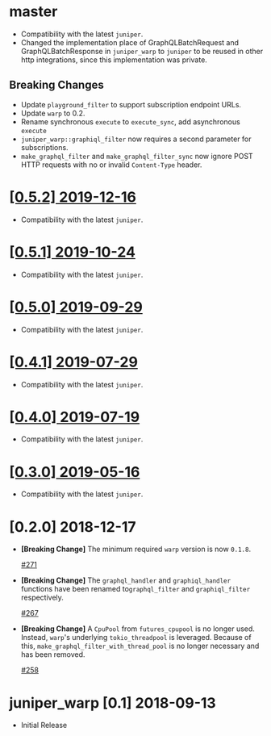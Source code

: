 # master

- Compatibility with the latest `juniper`.
- Changed the implementation place of GraphQLBatchRequest and GraphQLBatchResponse in `juniper_warp`
to `juniper` to be reused in other http integrations, since this implementation was private.

## Breaking Changes

- Update `playground_filter` to support subscription endpoint URLs.
- Update `warp` to 0.2.
- Rename synchronous `execute` to `execute_sync`, add asynchronous `execute`
- `juniper_warp::graphiql_filter` now requires a second parameter for subscriptions.
- `make_graphql_filter` and `make_graphql_filter_sync` now ignore POST HTTP requests with no or invalid `Content-Type` header.

# [[0.5.2] 2019-12-16](https://github.com/graphql-rust/juniper/releases/tag/juniper_warp-0.5.2)

- Compatibility with the latest `juniper`.

# [[0.5.1] 2019-10-24](https://github.com/graphql-rust/juniper/releases/tag/juniper_warp-0.5.1)

- Compatibility with the latest `juniper`.

# [[0.5.0] 2019-09-29](https://github.com/graphql-rust/juniper/releases/tag/juniper_warp-0.5.0)

- Compatibility with the latest `juniper`.

# [[0.4.1] 2019-07-29](https://github.com/graphql-rust/juniper/releases/tag/juniper_warp-0.4.1)

- Compatibility with the latest `juniper`.

# [[0.4.0] 2019-07-19](https://github.com/graphql-rust/juniper/releases/tag/juniper_warp-0.4.0)

- Compatibility with the latest `juniper`.

# [[0.3.0] 2019-05-16](https://github.com/graphql-rust/juniper/releases/tag/juniper_warp-0.3.0)

- Compatibility with the latest `juniper`.

# [0.2.0] 2018-12-17

- **[Breaking Change]** The minimum required `warp` version is now `0.1.8`.

  [#271](https://github.com/graphql-rust/juniper/pull/271)

- **[Breaking Change]** The `graphql_handler` and `graphiql_handler` functions have been renamed to`graphql_filter` and `graphiql_filter` respectively.

  [#267](https://github.com/graphql-rust/juniper/pull/267)

- **[Breaking Change]** A `CpuPool` from `futures_cpupool` is no longer used. Instead, `warp`'s underlying `tokio_threadpool` is leveraged. Because of this, `make_graphql_filter_with_thread_pool` is no longer necessary and has been removed.

  [#258](https://github.com/graphql-rust/juniper/pull/258)

# juniper_warp [0.1] 2018-09-13

- Initial Release
